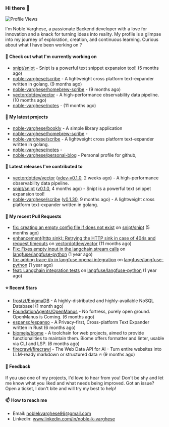 ### Hi there 👋
![Profile Views](https://komarev.com/ghpvc/?username=noble-varghese&label=PROFILE+VIEWS)

I'm Noble Varghese, a passionate Backend developer with a love for innovation and a knack for turning ideas into reality. My profile is a glimpse into my journey of exploration, creation, and continuous learning. Curious about what I have been working on ?


#### 👷 Check out what I'm currently working on

- [snipt/snipt](https://github.com/snipt/snipt) - Snipt is a powerful text snippet expansion tool! (5 months ago)
- [noble-varghese/scribe](https://github.com/noble-varghese/scribe) - A lightweight cross platform text-expander written in golang. (9 months ago)
- [noble-varghese/homebrew-scribe](https://github.com/noble-varghese/homebrew-scribe) -  (9 months ago)
- [vectordotdev/vector](https://github.com/vectordotdev/vector) - A high-performance observability data pipeline. (10 months ago)
- [noble-varghese/notes](https://github.com/noble-varghese/notes) -  (11 months ago)

#### 🌱 My latest projects

- [noble-varghese/bookly](https://github.com/noble-varghese/bookly) - A simple library application
- [noble-varghese/homebrew-scribe](https://github.com/noble-varghese/homebrew-scribe) - 
- [noble-varghese/scribe](https://github.com/noble-varghese/scribe) - A lightweight cross platform text-expander written in golang.
- [noble-varghese/notes](https://github.com/noble-varghese/notes) - 
- [noble-varghese/personal-blog](https://github.com/noble-varghese/personal-blog) - Personal profile for github,

#### 🔭 Latest releases I've contributed to

- [vectordotdev/vector](https://github.com/vectordotdev/vector) ([vdev-v0.1.0](https://github.com/vectordotdev/vector/releases/tag/vdev-v0.1.0), 2 weeks ago) - A high-performance observability data pipeline.
- [snipt/snipt](https://github.com/snipt/snipt) ([v0.1.0](https://github.com/snipt/snipt/releases/tag/v0.1.0), 4 months ago) - Snipt is a powerful text snippet expansion tool!
- [noble-varghese/scribe](https://github.com/noble-varghese/scribe) ([v0.1.30](https://github.com/noble-varghese/scribe/releases/tag/v0.1.30), 9 months ago) - A lightweight cross platform text-expander written in golang.

#### 🔨 My recent Pull Requests

- [fix: creating an empty config file if does not exist](https://github.com/snipt/snipt/pull/1) on [snipt/snipt](https://github.com/snipt/snipt) (5 months ago)
- [enhancement(http sink): Retrying the HTTP sink in case of 404s and request timeouts](https://github.com/vectordotdev/vector/pull/21457) on [vectordotdev/vector](https://github.com/vectordotdev/vector) (11 months ago)
- [Fix: Fixes empty input in the langchain stream calls](https://github.com/langfuse/langfuse-python/pull/538) on [langfuse/langfuse-python](https://github.com/langfuse/langfuse-python) (1 year ago)
- [fix: adding trace i/o in langfuse openai integration](https://github.com/langfuse/langfuse-python/pull/532) on [langfuse/langfuse-python](https://github.com/langfuse/langfuse-python) (1 year ago)
- [feat: Langchain integration tests](https://github.com/langfuse/langfuse-python/pull/527) on [langfuse/langfuse-python](https://github.com/langfuse/langfuse-python) (1 year ago)


#### ⭐ Recent Stars

- [frostzt/EnigmaDB](https://github.com/frostzt/EnigmaDB) - A highly-distributed and highly-available NoSQL Database! (1 month ago)
- [FoundationAgents/OpenManus](https://github.com/FoundationAgents/OpenManus) - No fortress, purely open ground.  OpenManus is Coming. (6 months ago)
- [espanso/espanso](https://github.com/espanso/espanso) - A Privacy-first, Cross-platform Text Expander written in Rust (6 months ago)
- [biomejs/biome](https://github.com/biomejs/biome) - A toolchain for web projects, aimed to provide functionalities to maintain them. Biome offers formatter and linter, usable via CLI and LSP. (6 months ago)
- [firecrawl/firecrawl](https://github.com/firecrawl/firecrawl) - The Web Data API for AI - Turn entire websites into LLM-ready markdown or structured data 🔥 (9 months ago)

#### 💬 Feedback

If you use one of my projects, I'd love to hear from you! Don't be shy and let me know what you liked and what needs being improved. Got an issue? Open a ticket, I don't bite and will try my best to help!

#### 📫 How to reach me

- Email: noblekvarghese96@gmail.com
- Linkedin: www.linkedin.com/in/noble-k-varghese
